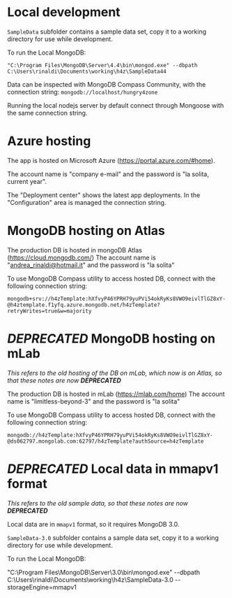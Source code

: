 # Local development

`SampleData` subfolder contains a sample data set, copy it to a working directory for use while development.

To run the Local MongoDB:
```
"C:\Program Files\MongoDB\Server\4.4\bin\mongod.exe" --dbpath C:\Users\rinaldi\Documents\working\h4z\SampleData44
```
Data can be inspected with MongoDB Compass Community, with the connection string: `mongodb://localhost/hungry4zone`

Running the local nodejs server by default connect through Mongoose with the same connection string.

# Azure hosting
The app is hosted on Microsoft Azure (https://portal.azure.com/#home).

The account name is "company e-mail" and the password is "la solita, current year".

The "Deployment center" shows the latest app deployments.
In the "Configuration" area is managed the connection string.

# MongoDB hosting on Atlas 
The production DB is hosted in mongoDB Atlas (https://cloud.mongodb.com/)
The account name is "andrea_rinaldi@hotmail.it" and the password is "la solita"

To use MongoDB Compass utility to access hosted DB, connect with the following connection string:
```
mongodb+srv://h4zTemplate:hXfvyP46YPRH79yuPVi54okRyKs8VWO9eivlTlGZ8xY-@h4ztemplate.f1yfq.azure.mongodb.net/h4zTemplate?retryWrites=true&w=majority
```

# ***DEPRECATED*** MongoDB hosting on mLab 
*This refers to the old hosting of the DB on mLab, which now is on Atlas, so that these notes are now __DEPRECATED__*

The production DB is hosted in mLab (https://mlab.com/home)
The account name is "limitless-beyond-3" and the password is "la solita"

To use MongoDB Compass utility to access hosted DB, connect with the following connection string:
```
mongodb://h4zTemplate:hXfvyP46YPRH79yuPVi54okRyKs8VWO9eivlTlGZ8xY-@ds062797.mongolab.com:62797/h4zTemplate?authSource=h4zTemplate
```
# ***DEPRECATED*** Local data in mmapv1 format

*This refers to the old sample data, so that these notes are now __DEPRECATED__*

Local data are in `mmapv1` format, so it requires MongoDB 3.0.

`SampleData-3.0` subfolder contains a sample data set, copy it to a working directory for use while development.

To run the Local MongoDB:

"C:\Program Files\MongoDB\Server\3.0\bin\mongod.exe" --dbpath C:\Users\rinaldi\Documents\working\h4z\SampleData-3.0 --storageEngine=mmapv1

